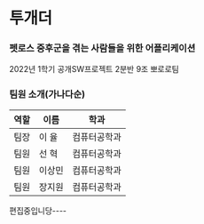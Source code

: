 # 투개더
### 펫로스 중후군을 겪는 사람들을 위한 어플리케이션
2022년 1학기 공개SW프로젝트 2분반 9조 뽀로로팀
### 팀원 소개(가나다순)
역할|이름|학과
---|---|---|
팀장|이  율|컴퓨터공학과
팀원|선  혁|컴퓨터공학과
팀원|이상민|컴퓨터공학과
팀원|장지원|컴퓨터공학과

편집중입니당----
